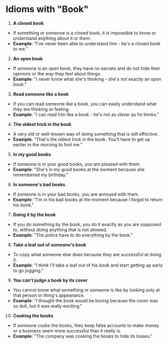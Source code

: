 # Idioms with "Book"

1. **A closed book**

- If something or someone is a closed book, it is impossible to know or understand anything about it or them.
- **Example**: "I've never been able to understand him - he's a closed book to me."

2. **An open book**

- If someone is an open book, they have no secrets and do not hide their opinions or the way they feel about things.
- **Example**: "I never know what she's thinking - she's not exactly an open book."

3. **Read someone like a book**

- If you can read someone like a book, you can easily understand what they are thinking or feeling.
- **Example**: "I can read him like a book - he's not as clever as he thinks."

4. **The oldest trick in the book**

- A very old or well-known way of doing something that is still effective.
- **Example**: "That's the oldest trick in the book. You'll have to get up earlier in the morning to fool me."

5. **In my good books**

- If someone is in your good books, you are pleased with them.
- **Example**: "She's in my good books at the moment because she remembered my birthday."

6. **In someone's bad books**

- If someone is in your bad books, you are annoyed with them.
- **Example**: "I'm in his bad books at the moment because I forgot to return his book."

7. **Doing it by the book**

- If you do something by the book, you do it exactly as you are supposed to, without doing anything that is not allowed.
- **Example**: "The police have to do everything by the book."

8. **Take a leaf out of someone's book**

- To copy what someone else does because they are successful at doing it.
- **Example**: "I think I'll take a leaf out of his book and start getting up early to go jogging."

9. **You can't judge a book by its cover**

- You cannot know what something or someone is like by looking only at that person or thing's appearance.
- **Example**: "I thought the book would be boring because the cover was so dull, but it was really exciting."

10. **Cooking the books**

- If someone cooks the books, they keep false accounts to make money or a business seem more successful than it really is.
- **Example**: "The company was cooking the books to hide its losses."
